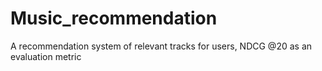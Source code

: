 # Music_recommendation
A recommendation system of relevant tracks for users, NDCG @20 as an evaluation metric
